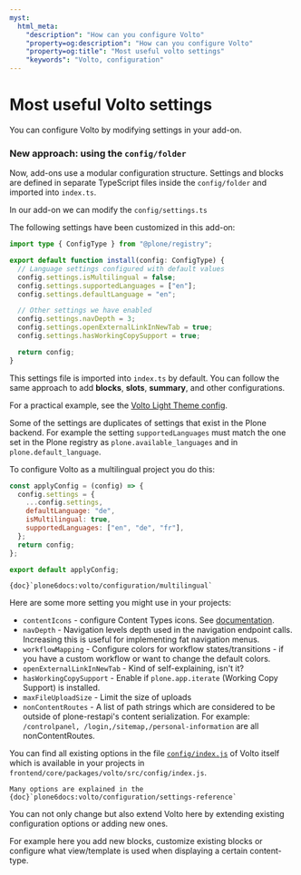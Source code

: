 ```yaml
---
myst:
  html_meta:
    "description": "How can you configure Volto"
    "property=og:description": "How can you configure Volto"
    "property=og:title": "Most useful volto settings"
    "keywords": "Volto, configuration"
---
```


# Most useful Volto settings

You can configure Volto by modifying settings in your add-on.

### New approach: using the `config/folder`

Now, add-ons use a modular configuration structure.
Settings and blocks are defined in separate TypeScript files inside the `config/folder` and imported into `index.ts`.

In our add-on we can modify the `config/settings.ts`

The following settings have been customized in this add-on:

```ts
import type { ConfigType } from "@plone/registry";

export default function install(config: ConfigType) {
  // Language settings configured with default values
  config.settings.isMultilingual = false;
  config.settings.supportedLanguages = ["en"];
  config.settings.defaultLanguage = "en";

  // Other settings we have enabled
  config.settings.navDepth = 3;
  config.settings.openExternalLinkInNewTab = true;
  config.settings.hasWorkingCopySupport = true;

  return config;
}
```
This settings file is imported into `index.ts` by default.
You can follow the same approach to add **blocks**, **slots**, **summary**, and other configurations.

For a practical example, see the [Volto Light Theme config](https://github.com/kitconcept/volto-light-theme/blob/main/frontend/packages/volto-light-theme/src/index.ts#L79).

Some of the settings are duplicates of settings that exist in the Plone backend.
For example the setting `supportedLanguages` must match the one set in the Plone registry as `plone.available_languages` and in `plone.default_language`.

To configure Volto as a multilingual project you do this:

```js
const applyConfig = (config) => {
  config.settings = {
    ...config.settings,
    defaultLanguage: "de",
    isMultilingual: true,
    supportedLanguages: ["en", "de", "fr"],
  };
  return config;
};

export default applyConfig;
```

```{seealso}
{doc}`plone6docs:volto/configuration/multilingual`
```

Here are some more setting you might use in your projects:

- `contentIcons` - configure Content Types icons. See [documentation](https://github.com/plone/volto/blob/main/packages/volto/src/config/index.js#L62).
- `navDepth` - Navigation levels depth used in the navigation endpoint calls. Increasing this is useful for implementing fat navigation menus.
- `workflowMapping` - Configure colors for workflow states/transitions - if you have a custom workflow or want to change the default colors.
- `openExternalLinkInNewTab` - Kind of self-explaining, isn't it?
- `hasWorkingCopySupport` - Enable if `plone.app.iterate` (Working Copy Support) is installed.
- `maxFileUploadSize` - Limit the size of uploads
- `nonContentRoutes` - A list of path strings which are considered to be outside of plone-restapi's content serialization. For example: `/controlpanel, /login,/sitemap,/personal-information` are all nonContentRoutes.

You can find all existing options in the file [`config/index.js`](https://github.com/plone/volto/blob/main/packages/volto/src/config/index.js#L73) of Volto itself which is available in your projects in `frontend/core/packages/volto/src/config/index.js`.

```{seealso}
Many options are explained in the {doc}`plone6docs:volto/configuration/settings-reference`
```

You can not only change but also extend Volto here by extending existing configuration options or adding new ones.

For example here you add new blocks, customize existing blocks or configure what view/template is used when displaying a certain content-type.

